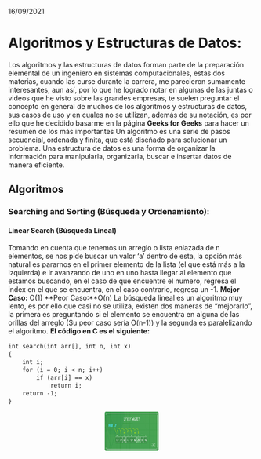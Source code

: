 16/09/2021
# Algoritmos y Estructuras de Datos:
Los algoritmos y las estructuras de datos forman parte de la preparación elemental de un ingeniero en sistemas computacionales, estas dos materias, cuando las curse durante la carrera, me parecieron sumamente interesantes, aun así, por lo que he logrado notar en algunas de las juntas o videos que he visto sobre las grandes empresas, te suelen preguntar el concepto en general de muchos de los algoritmos y estructuras de datos, sus casos de uso y en cuales no se utilizan, además de su notación, es por ello que he decidido basarme en la página **Geeks for Geeks** para hacer un resumen de los más importantes
Un algoritmo es una serie de pasos secuencial, ordenada y finita, que está diseñado para solucionar un problema.
Una estructura de datos es una forma de organizar la información para manipularla, organizarla, buscar e insertar datos de manera eficiente.
## Algoritmos
### Searching and Sorting (Búsqueda y Ordenamiento):
#### Linear Search (Búsqueda Lineal)
Tomando en cuenta que tenemos un arreglo o lista enlazada de n elementos, se nos pide buscar un valor ‘a’ dentro de esta, la opción más natural es pararnos en el primer elemento de la lista (el que está más a la izquierda) e ir avanzando de uno en uno hasta llegar al elemento que estamos buscando, en el caso de que encuentre el numero, regresa el index en el que se encuentra, en el caso contrario, regresa un -1.
**Mejor Caso:** O(1)    **Peor Caso:**O(n)
La búsqueda lineal es un algoritmo muy lento, es por ello que casi no se utiliza, existen dos maneras de “mejorarlo”, la primera es preguntando si el elemento se encuentra en alguna de las orillas del arreglo (Su peor caso sería O(n-1)) y la segunda es paralelizando el algoritmo.
**El código en C es el siguiente:**
``` 
int search(int arr[], int n, int x)
{
    int i;
    for (i = 0; i < n; i++)
        if (arr[i] == x)
            return i;
    return -1;
}
```
<p align="center">
  <img src="Linear-Search.png" width="110" height="80"/>
</p>
